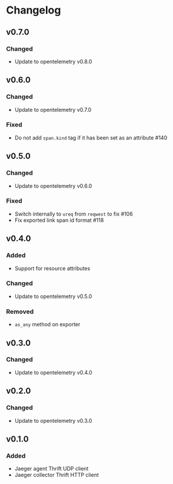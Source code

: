 # Changelog

## v0.7.0

### Changed

- Update to opentelemetry v0.8.0

## v0.6.0

### Changed
- Update to opentelemetry v0.7.0

### Fixed
- Do not add `span.kind` tag if it has been set as an attribute #140

## v0.5.0

### Changed
- Update to opentelemetry v0.6.0

### Fixed
- Switch internally to `ureq` from `reqwest` to fix #106
- Fix exported link span id format #118

## v0.4.0

### Added
- Support for resource attributes

### Changed
- Update to opentelemetry v0.5.0

### Removed
- `as_any` method on exporter

## v0.3.0

### Changed
- Update to opentelemetry v0.4.0

## v0.2.0

### Changed
- Update to opentelemetry v0.3.0

## v0.1.0

### Added
- Jaeger agent Thrift UDP client
- Jaeger collector Thrift HTTP client
